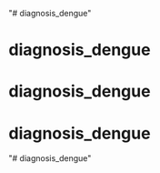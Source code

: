 "# diagnosis_dengue" 
# diagnosis_dengue
# diagnosis_dengue
# diagnosis_dengue
"# diagnosis_dengue" 
